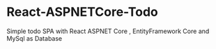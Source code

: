 # React-ASPNETCore-Todo
Simple todo SPA with React ASPNET Core , EntityFramework Core and MySql as Database 
